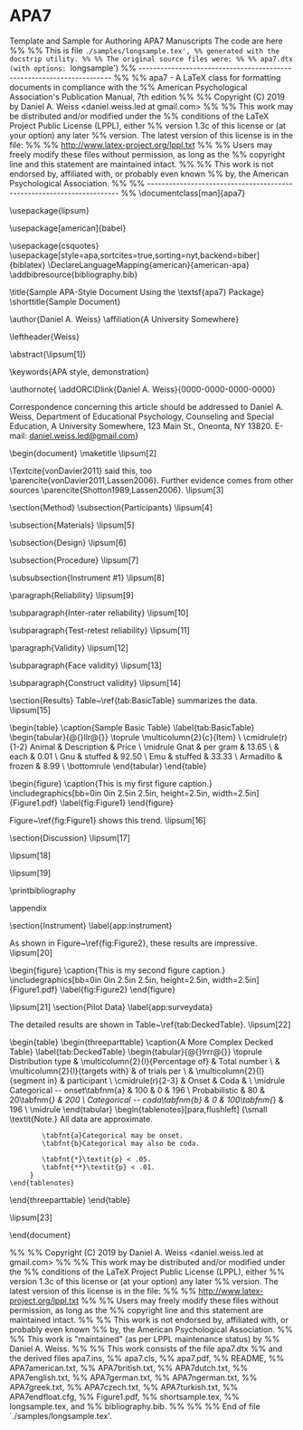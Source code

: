 # APA7
Template and Sample for Authoring APA7 Manuscripts
The code are here
%%
%% This is file `./samples/longsample.tex',
%% generated with the docstrip utility.
%%
%% The original source files were:
%%
%% apa7.dtx  (with options: `longsample')
%% ----------------------------------------------------------------------
%% 
%% apa7 - A LaTeX class for formatting documents in compliance with the
%% American Psychological Association's Publication Manual, 7th edition
%% 
%% Copyright (C) 2019 by Daniel A. Weiss <daniel.weiss.led at gmail.com>
%% 
%% This work may be distributed and/or modified under the
%% conditions of the LaTeX Project Public License (LPPL), either
%% version 1.3c of this license or (at your option) any later
%% version.  The latest version of this license is in the file:
%% 
%% http://www.latex-project.org/lppl.txt
%% 
%% Users may freely modify these files without permission, as long as the
%% copyright line and this statement are maintained intact.
%% 
%% This work is not endorsed by, affiliated with, or probably even known
%% by, the American Psychological Association.
%% 
%% ----------------------------------------------------------------------
%% 
\documentclass[man]{apa7}

\usepackage{lipsum}

\usepackage[american]{babel}

\usepackage{csquotes}
\usepackage[style=apa,sortcites=true,sorting=nyt,backend=biber]{biblatex}
\DeclareLanguageMapping{american}{american-apa}
\addbibresource{bibliography.bib}

\title{Sample APA-Style Document Using the \textsf{apa7} Package}
\shorttitle{Sample Document}

\author{Daniel A. Weiss}
\affiliation{A University Somewhere}

\leftheader{Weiss}

\abstract{\lipsum[1]}

\keywords{APA style, demonstration}

\authornote{
   \addORCIDlink{Daniel A. Weiss}{0000-0000-0000-0000}

  Correspondence concerning this article should be addressed to Daniel A. Weiss, Department of Educational Psychology, Counseling and
  Special Education, A University Somewhere, 123 Main St., Oneonta, NY
  13820.  E-mail: daniel.weiss.led@gmail.com}

\begin{document}
\maketitle
\lipsum[2]

\Textcite{vonDavier2011} said this,
too \parencite{vonDavier2011,Lassen2006}.  Further evidence comes from
other sources \parencite{Shotton1989,Lassen2006}.  \lipsum[3]

\section{Method}
\subsection{Participants}
\lipsum[4]

\subsection{Materials}
\lipsum[5]

\subsection{Design}
\lipsum[6]

\subsection{Procedure}
\lipsum[7]

\subsubsection{Instrument \#1}
\lipsum[8]

\paragraph{Reliability}
\lipsum[9]

\subparagraph{Inter-rater reliability}
\lipsum[10]

\subparagraph{Test-retest reliability}
\lipsum[11]

\paragraph{Validity}
\lipsum[12]

\subparagraph{Face validity}
\lipsum[13]

\subparagraph{Construct validity}
\lipsum[14]

\section{Results}
Table~\ref{tab:BasicTable} summarizes the data. \lipsum[15]

\begin{table}
  \caption{Sample Basic Table}
  \label{tab:BasicTable}
  \begin{tabular}{@{}llr@{}}         \toprule
  \multicolumn{2}{c}{Item}        \\ \cmidrule(r){1-2}
  Animal    & Description & Price \\ \midrule
  Gnat      & per gram    & 13.65 \\
            & each        &  0.01 \\
  Gnu       & stuffed     & 92.50 \\
  Emu       & stuffed     & 33.33 \\
  Armadillo & frozen      &  8.99 \\ \bottomrule
  \end{tabular}
\end{table}

\begin{figure}
    \caption{This is my first figure caption.}
    \includegraphics[bb=0in 0in 2.5in 2.5in, height=2.5in, width=2.5in]{Figure1.pdf}
    \label{fig:Figure1}
\end{figure}

Figure~\ref{fig:Figure1} shows this trend. \lipsum[16]

\section{Discussion}
\lipsum[17]

\lipsum[18]

\lipsum[19]

\printbibliography

\appendix

\section{Instrument}
\label{app:instrument}

As shown in Figure~\ref{fig:Figure2}, these results are impressive. \lipsum[20]

\begin{figure}
    \caption{This is my second figure caption.}
    \includegraphics[bb=0in 0in 2.5in 2.5in, height=2.5in, width=2.5in]{Figure1.pdf}
    \label{fig:Figure2}
\end{figure}

\lipsum[21]
\section{Pilot Data}
\label{app:surveydata}

The detailed results are shown in Table~\ref{tab:DeckedTable}. \lipsum[22]

\begin{table}
  \begin{threeparttable}
    \caption{A More Complex Decked Table}
    \label{tab:DeckedTable}
    \begin{tabular}{@{}lrrr@{}}         \toprule
    Distribution type  & \multicolumn{2}{l}{Percentage of} & Total number   \\
                       & \multicolumn{2}{l}{targets with}  & of trials per  \\
                       & \multicolumn{2}{l}{segment in}    & participant    \\ \cmidrule(r){2-3}
                                    &  Onset  &  Coda            &          \\ \midrule
    Categorical -- onset\tabfnm{a}  &    100  &     0            &  196     \\
    Probabilistic                   &     80  &    20\tabfnm{*}  &  200     \\
    Categorical -- coda\tabfnm{b}   &      0  &   100\tabfnm{*}  &  196     \\ \midrule
    \end{tabular}
    \begin{tablenotes}[para,flushleft]
        {\small
            \textit{Note.} All data are approximate.

            \tabfnt{a}Categorical may be onset.
            \tabfnt{b}Categorical may also be coda.

            \tabfnt{*}\textit{p} < .05.
            \tabfnt{**}\textit{p} < .01.
         }
    \end{tablenotes}
  \end{threeparttable}
\end{table}

\lipsum[23]

\end{document}

%% 
%% Copyright (C) 2019 by Daniel A. Weiss <daniel.weiss.led at gmail.com>
%% 
%% This work may be distributed and/or modified under the
%% conditions of the LaTeX Project Public License (LPPL), either
%% version 1.3c of this license or (at your option) any later
%% version.  The latest version of this license is in the file:
%% 
%% http://www.latex-project.org/lppl.txt
%% 
%% Users may freely modify these files without permission, as long as the
%% copyright line and this statement are maintained intact.
%% 
%% This work is not endorsed by, affiliated with, or probably even known
%% by, the American Psychological Association.
%% 
%% This work is "maintained" (as per LPPL maintenance status) by
%% Daniel A. Weiss.
%% 
%% This work consists of the file  apa7.dtx
%% and the derived files           apa7.ins,
%%                                 apa7.cls,
%%                                 apa7.pdf,
%%                                 README,
%%                                 APA7american.txt,
%%                                 APA7british.txt,
%%                                 APA7dutch.txt,
%%                                 APA7english.txt,
%%                                 APA7german.txt,
%%                                 APA7ngerman.txt,
%%                                 APA7greek.txt,
%%                                 APA7czech.txt,
%%                                 APA7turkish.txt,
%%                                 APA7endfloat.cfg,
%%                                 Figure1.pdf,
%%                                 shortsample.tex,
%%                                 longsample.tex, and
%%                                 bibliography.bib.
%% 
%%
%% End of file `./samples/longsample.tex'.
